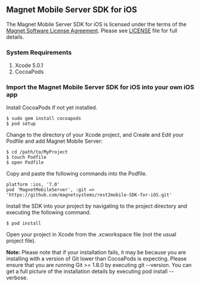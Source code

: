 ## Magnet Mobile Server SDK for iOS

The Magnet Mobile Server SDK for iOS is licensed under the terms of the [Magnet Software License Agreement](http://www.magnet.com/resources/tos.html).  Please see [LICENSE](./LICENSE) file for full details.

### System Requirements
1. Xcode 5.0.1
2. CocoaPods

### Import the Magnet Mobile Server SDK for iOS into your own iOS app

Install CocoaPods if not yet installed.

    $ sudo gem install cocoapods
    $ pod setup

Change to the directory of your Xcode project, and Create and Edit your Podfile and add Magnet Mobile Server:
    
    $ cd /path/to/MyProject
    $ touch Podfile
    $ open Podfile

Copy and paste the following commands into the Podfile.    

    platform :ios, '7.0'
    pod 'MagnetMobileServer', :git => 'https://github.com/magnetsystems/rest2mobile-SDK-for-iOS.git'
    
Install the SDK into your project by navigating to the project directory and executing the following command.
    
    $ pod install

Open your project in Xcode from the .xcworkspace file (not the usual project file).

**Note:** Please note that if your installation fails, it may be because you are installing with a version of Git lower than CocoaPods is expecting. Please ensure that you are running Git >= 1.8.0 by executing git --version. You can get a full picture of the installation details by executing pod install --verbose.
    
